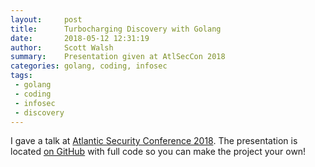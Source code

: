 ```yaml
---
layout:     post
title:      Turbocharging Discovery with Golang
date:       2018-05-12 12:31:19
author:     Scott Walsh
summary:    Presentation given at AtlSecCon 2018 
categories: golang, coding, infosec
tags:
 - golang
 - coding
 - infosec
 - discovery
---
```


I gave a talk at [Atlantic Security Conference 2018][1]. The presentation is
located [on GitHub][2] with full code so you can make the project your own!

[1]: https://atlseccon.com
[2]: https://github.com/invisiblethreat/foier
